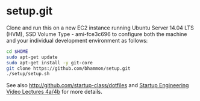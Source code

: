 setup.git
=========
Clone and run this on a new EC2 instance running
Ubuntu Server 14.04 LTS (HVM), SSD Volume Type - ami-fce3c696
to configure both the machine and your individual development environment as
follows:

```sh
cd $HOME
sudo apt-get update
sudo apt-get install -y git-core
git clone https://github.com/bhammon/setup.git
./setup/setup.sh   
```

See also http://github.com/startup-class/dotfiles and
[Startup Engineering Video Lectures 4a/4b](https://class.coursera.org/startup-001/lecture/index)
for more details.





